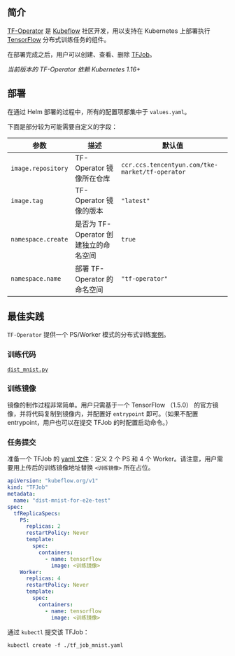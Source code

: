 ## 简介

[TF-Operator](https://github.com/kubeflow/tf-operator) 是 [Kubeflow](https://www.kubeflow.org) 社区开发，用以支持在 Kubernetes 上部署执行 [TensorFlow](https://www.tensorflow.org) 分布式训练任务的组件。

在部署完成之后，用户可以创建、查看、删除 [TFJob](https://www.kubeflow.org/docs/components/training/tftraining/)。

*当前版本的 TF-Operator 依赖 Kubernetes 1.16+*

## 部署

在通过 Helm 部署的过程中，所有的配置项都集中于 `values.yaml`。

下面是部分较为可能需要自定义的字段：

| 参数     | 描述     | 默认值     |
| ------- | -------- | --------- |
| `image.repository` | TF-Operator 镜像所在仓库  | `ccr.ccs.tencentyun.com/tke-market/tf-operator` |
| `image.tag`        | TF-Operator 镜像的版本    | `"latest"` |
| `namespace.create` | 是否为 TF-Operator 创建独立的命名空间 | `true` |
| `namespace.name`   | 部署 TF-Operator 的命名空间 | `"tf-operator"` |

## 最佳实践

`TF-Operator` 提供一个 PS/Worker 模式的分布式训练[案例](https://github.com/kubeflow/training-operator/tree/master/examples/tensorflow/dist-mnist)。

### 训练代码

[`dist_mnist.py`](https://raw.githubusercontent.com/kubeflow/training-operator/master/examples/tensorflow/dist-mnist/dist_mnist.py)

### 训练镜像

镜像的制作过程非常简单。用户只需基于一个 TensorFlow （1.5.0） 的官方镜像，并将代码复制到镜像内，并配置好 `entrypoint` 即可。（如果不配置 entrypoint，用户也可以在提交 TFJob 的时配置启动命令。）

### 任务提交

准备一个 TFJob 的 [yaml 文件](https://raw.githubusercontent.com/kubeflow/training-operator/master/examples/tensorflow/dist-mnist/tf_job_mnist.yaml)：定义 2 个 PS 和 4 个 Worker。请注意，用户需要用上传后的训练镜像地址替换 `<训练镜像>` 所在占位。

```yaml
apiVersion: "kubeflow.org/v1"
kind: "TFJob"
metadata:
  name: "dist-mnist-for-e2e-test"
spec:
  tfReplicaSpecs:
    PS:
      replicas: 2
      restartPolicy: Never
      template:
        spec:
          containers:
            - name: tensorflow
              image: <训练镜像>
    Worker:
      replicas: 4
      restartPolicy: Never
      template:
        spec:
          containers:
            - name: tensorflow
              image: <训练镜像>
```

通过 `kubectl` 提交该 TFJob：

```shell
kubectl create -f ./tf_job_mnist.yaml
```
